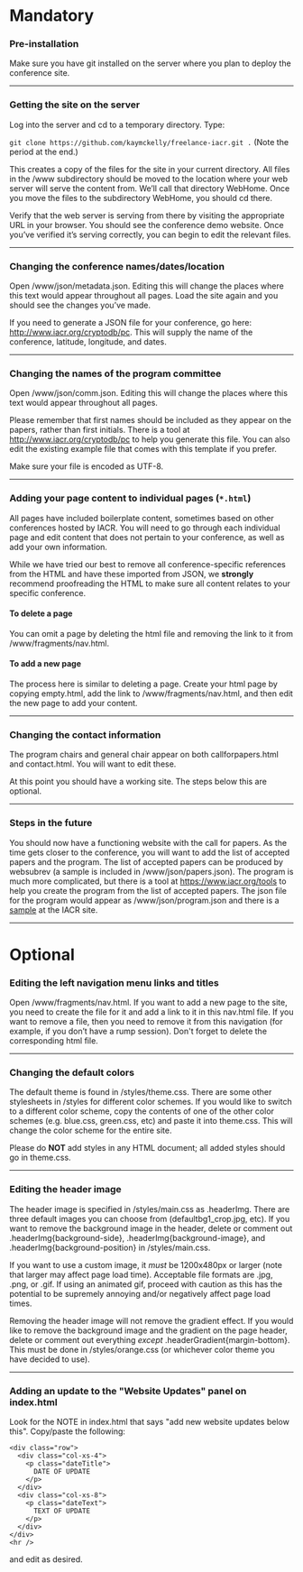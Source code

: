 # Mandatory
### Pre-installation
Make sure you have git installed on the server where you plan to deploy the conference site.

___

### Getting the site on the server
Log into the server and cd to a temporary directory. Type:

`git clone https://github.com/kaymckelly/freelance-iacr.git .` (Note the period at the end.)

This creates a copy of the files for the site in your current
directory. All files in the /www subdirectory should be moved to the
location where your web server will serve the content from. We’ll call
that directory WebHome. Once you move the files to the subdirectory
WebHome, you should cd there.

Verify that the web server is serving from there by visiting the
appropriate URL in your browser. You should see the conference demo
website. Once you’ve verified it’s serving correctly, you can begin to
edit the relevant files.

___

### Changing the conference names/dates/location
Open /www/json/metadata.json. Editing this will change the places
where this text would appear throughout all pages. Load the site again
and you should see the changes you’ve made.

If you need to generate a JSON file for your conference, go here:
http://www.iacr.org/cryptodb/pc. This will supply the name of the
conference, latitude, longitude, and dates.

___

### Changing the names of the program committee
Open /www/json/comm.json. Editing this will change the places where
this text would appear throughout all pages.

Please remember that first names should be included as they appear on
the papers, rather than first initials. There is a tool at
http://www.iacr.org/cryptodb/pc to help you generate this file. You
can also edit the existing example file that comes with this template
if you prefer.

Make sure your file is encoded as UTF-8.

___

### Adding your page content to individual pages (`*.html`)
All pages have included boilerplate content, sometimes based on other
conferences hosted by IACR. You will need to go through each
individual page and edit content that does not pertain to your
conference, as well as add your own information.

While we have tried our best to remove all conference-specific
references from the HTML and have these imported from JSON, we
**strongly** recommend proofreading the HTML to make sure all content
relates to your specific conference.

#### To delete a page
You can omit a page by deleting the html file and removing the link to
it from /www/fragments/nav.html.

#### To add a new page
The process here is similar to deleting a page. Create your html page
by copying empty.html, add the link to /www/fragments/nav.html, and then
edit the new page to add your content.

___

### Changing the contact information
The program chairs and general chair appear on both callforpapers.html
and contact.html. You will want to edit these.

At this point you should have a working site. The steps below this are optional.

___
### Steps in the future
You should now have a functioning website with the call for papers. As the time
gets closer to the conference, you will want to add the list of accepted papers
and the program. The list of accepted papers can be produced by websubrev (a
sample is included in /www/json/papers.json). The program is much more complicated, but there is a tool at https://www.iacr.org/tools to help you create the program from the list of accepted papers. The json file for the program would appear as /www/json/program.json and there is a
[sample](https://www.iacr.org/tools/sample_program.json) at the IACR site.

___

# Optional
### Editing the left navigation menu links and titles
Open /www/fragments/nav.html. If you want to add a new page to the
site, you need to create the file for it and add a link to it in this
nav.html file. If you want to remove a file, then you need to remove
it from this navigation (for example, if you don’t have a rump
session). Don't forget to delete the corresponding html file.

___

### Changing the default colors
The default theme is found in /styles/theme.css. There are some other
stylesheets in /styles for different color schemes. If you would like
to switch to a different color scheme, copy the contents of one of the
other color schemes (e.g. blue.css, green.css, etc) and paste it into
theme.css. This will change the color scheme for the entire site.

Please do **NOT** add styles in any HTML document; all added styles
should go in theme.css.

___

### Editing the header image
The header image is specified in /styles/main.css as .headerImg. There
are three default images you can choose from (defaultbg1_crop.jpg,
etc). If you want to remove the background image in the header, delete
or comment out .headerImg{background-side},
.headerImg{background-image}, and .headerImg{background-position} in
/styles/main.css.

If you want to use a custom image, it *must* be 1200x480px or larger
(note that larger may affect page load time). Acceptable file formats
are .jpg, .png, or .gif. If using an animated gif, proceed with
caution as this has the potential to be supremely annoying and/or
negatively affect page load times.

Removing the header image will not remove the gradient effect. If you
would like to remove the background image and the gradient on the page
header, delete or comment out everything *except*
.headerGradient{margin-bottom}. This must be done in
/styles/orange.css (or whichever color theme you have decided to use).

___

### Adding an update to the "Website Updates" panel on index.html
Look for the NOTE in index.html that says "add new website updates below this".
Copy/paste the following:
```
<div class="row">
  <div class="col-xs-4">
    <p class="dateTitle">
      DATE OF UPDATE
    </p>
  </div>
  <div class="col-xs-8">
    <p class="dateText">
      TEXT OF UPDATE
    </p>
  </div>
</div>
<hr />
```
and edit as desired.

